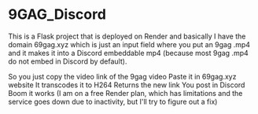 # 9GAG_Discord

This is a Flask project that is deployed on Render and basically I have the domain 69gag.xyz which is just an input field where you put an 9gag .mp4 and it makes it into a Discord embeddable mp4 (because most 9gag .mp4 do not embed in Discord by default).

So you just copy the video link of the 9gag video
Paste it in 69gag.xyz website
It transcodes it to H264
Returns the new link
You post in Discord
Boom it works
(I am on a free Render plan, which has limitations and the service goes down due to inactivity, but I'll try to figure out a fix)